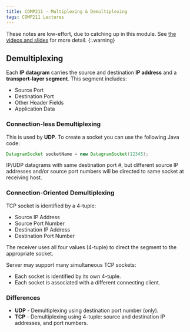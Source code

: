```yaml
---
title: COMP211 - Multiplexing & Demultiplexing
tags: COMP211 Lectures
---
```

These notes are low-effort, due to catching up in this module. See [the videos and slides](https://liverpool.instructure.com/courses/54299/pages/3-transport-layer?module_item_id=1178720) for more detail.
{:.warning}

## Demultiplexing
Each **IP datagram** carries the source and destination **IP address** and a **transport-layer segment**. This segment includes:

* Source Port
* Destination Port
* Other Header Fields
* Application Data

### Connection-less Demultiplexing
This is used by **UDP**. To create a socket you can use the following Java code:

```java
DatagramSocket socketName = new DatagramSocket(12345);
```

IP/UDP datagrams with same destination port #, but different source IP addresses and/or source port numbers will be directed to same socket at receiving host.

### Connection-Oriented Demultiplexing
TCP socket is identified by a 4-tuple:

* Source IP Address
* Source Port Number
* Destination IP Address
* Destination Port Number

The receiver uses all four values (4-tuple) to direct the segment to the appropriate socket.

Server may support many simultaneous TCP sockets:

* Each socket is identified by its own 4-tuple.
* Each socket is associated with a different connecting client.

### Differences

* **UDP** - Demultiplexing using destination port number (only).
* **TCP** - Demultiplexing using 4-tuple: source and destination IP addresses, and port numbers.